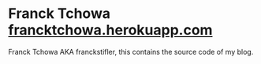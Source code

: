 # Franck Tchowa [francktchowa.herokuapp.com](https://www.francktchowa.herokuapp.com)
Franck Tchowa AKA franckstifler, this contains the source code of my blog.